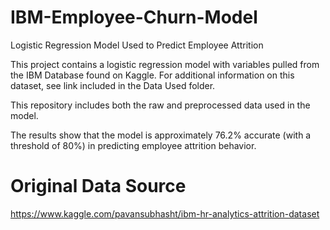 # IBM-Employee-Churn-Model
Logistic Regression Model Used to Predict Employee Attrition

This project contains a logistic regression model with variables pulled from the IBM Database found on Kaggle. For additional information on this dataset, see link included in the Data Used folder.

This repository includes both the raw and preprocessed data used in the model. 

The results show that the model is approximately 76.2% accurate (with a threshold of 80%) in predicting employee attrition behavior. 

# Original Data Source

https://www.kaggle.com/pavansubhasht/ibm-hr-analytics-attrition-dataset
